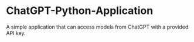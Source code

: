 # ChatGPT-Python-Application
A simple application that can access models from ChatGPT with a provided API key.
